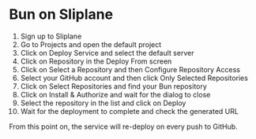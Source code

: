# Bun on Sliplane

1. Sign up to Sliplane
2. Go to Projects and open the default project
3. Click on Deploy Service and select the default server
4. Click on Repository in the Deploy From screen
5. Click on Select a Repository and then Configure Repository Access
6. Select your GitHub account and then click Only Selected Repositories
7. Click on Select Repositories and find your Bun repository
8. Click on Install & Authorize and wait for the dialog to close
9. Select the repository in the list and click on Deploy
10. Wait for the deployment to complete and check the generated URL

From this point on, the service will re-deploy on every push to GitHub.
